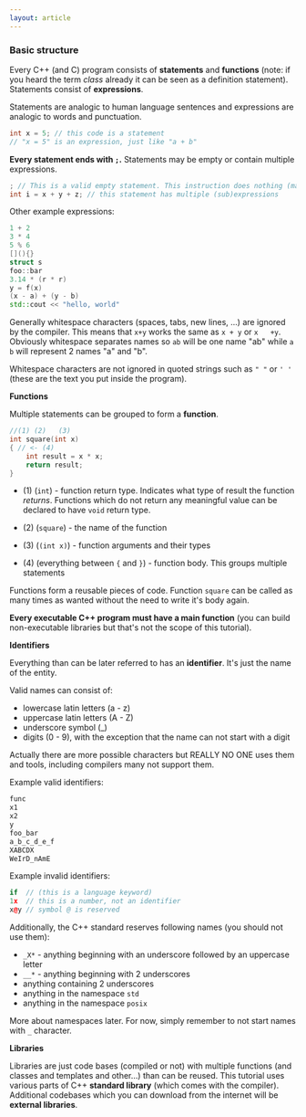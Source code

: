 ```yaml
---
layout: article
---
```


### Basic structure

Every C++ (and C) program consists of **statements** and **functions** (note: if you heard the term *class* already it can be seen as a definition statement). Statements consist of **expressions**.

Statements are analogic to human language sentences and expressions are analogic to words and punctuation.

```c++
int x = 5; // this code is a statement
// "x = 5" is an expression, just like "a + b" 
```

**Every statement ends with `;`.** Statements may be empty or contain multiple expressions.

```c++
; // This is a valid empty statement. This instruction does nothing (may trigger a compiler warning because it's useless)
int i = x + y + z; // this statement has multiple (sub)expressions
```

Other example expressions:

```c++
1 + 2
3 * 4
5 % 6
[](){}
struct s
foo::bar
3.14 * (r * r)
y = f(x)
(x - a) + (y - b)
std::cout << "hello, world"
```

Generally whitespace characters (spaces, tabs, new lines, ...) are ignored by the compiler. This means that `x+y` works the same as `x + y` or `x   +y`. Obviously whitespace separates names so `ab` will be one name "ab" while `a b` will represent 2 names "a" and "b".

Whitespace characters are not ignored in quoted strings such as `" "` or `' '` (these are the text you put inside the program).

**Functions**

Multiple statements can be grouped to form a **function**. 

```c++
//(1) (2)   (3)  
int square(int x)
{ // <- (4)
    int result = x * x;
    return result;
}
```

- (1) (`int`) - function return type. Indicates what type of result the function *returns*. Functions which do not return any meaningful value can be declared to have `void` return type.

- (2) (`square`) - the name of the function
- (3) (`(int x)`) - function arguments and their types
- (4) (everything between `{` and `}`) - function body. This groups multiple statements

Functions form a reusable pieces of code. Function `square` can be called as many times as wanted without the need to write it's body again.

**Every executable C++ program must have a main function** (you can build non-executable libraries but that's not the scope of this tutorial).

**Identifiers**

Everything than can be later referred to has an **identifier**. It's just the name of the entity.

Valid names can consist of:

- lowercase latin letters (a - z)
- uppercase latin letters (A - Z)
- underscore symbol (_)
- digits (0 - 9), with the exception that the name can not start with a digit

Actually there are more possible characters but REALLY NO ONE uses them and tools, including compilers many not support them.

Example valid identifiers:

```c++
func
x1
x2
y
foo_bar
a_b_c_d_e_f
XABCDX
WeIrD_nAmE
```

Example invalid identifiers:

```c++
if  // (this is a language keyword)
1x  // this is a number, not an identifier
x@y // symbol @ is reserved
```

Additionally, the C++ standard reserves following names (you should not use them):

- `_X*` - anything beginning with an underscore followed by an uppercase letter
- `__*` - anything beginning with 2 underscores
- anything containing 2 underscores
- anything in the namespace `std`
- anything in the namespace `posix`

More about namespaces later. For now, simply remember to not start names with `_` character.

**Libraries**

Libraries are just code bases (compiled or not) with multiple functions (and classes and templates and other...) than can be reused. This tutorial uses various parts of C++ **standard library** (which comes with the compiler). Additional codebases which you can download from the internet will be **external libraries**.